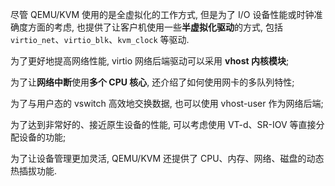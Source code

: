尽管 QEMU/KVM 使用的是全虚拟化的工作方式, 但是为了 I/O 设备性能或时钟准确度方面的考虑, 也提供了让客户机使用一些**半虚拟化驱动**的方式, 包括 `virtio_net`、`virtio_blk`、`kvm_clock` 等驱动.

为了更好地提高网络性能, virtio 网络后端驱动可以采用 **vhost 内核模块**;

为了让**网络中断**使用**多个 CPU 核心**, 还介绍了如何使用网卡的多队列特性;

为了与用户态的 vswitch 高效地交换数据, 也可以使用 vhost-user 作为网络后端;

为了达到非常好的、接近原生设备的性能, 可以考虑使用 VT-d、SR-IOV 等直接分配设备的功能;

为了让设备管理更加灵活, QEMU/KVM 还提供了 CPU、内存、网络、磁盘的动态热插拔功能.
